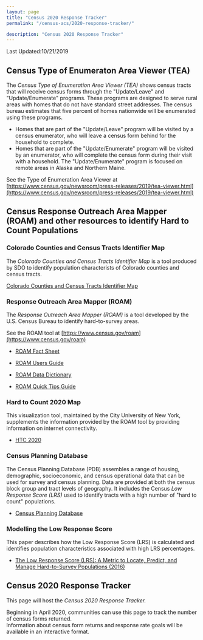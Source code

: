 ```yaml
---
layout: page
title: "Census 2020 Response Tracker"
permalink: "/census-acs/2020-response-tracker/"

description: "Census 2020 Response Tracker"
---
```


Last Updated:10/21/2019

## Census Type of Enumeraton Area Viewer (TEA)
 
 The *Census Type of Enumeration Area Viewer (TEA)* shows census tracts that will receive census forms through the "Update/Leave" and "Update/Enumerate" programs. These programs are designed to serve rural areas with homes that do not have standard street addresses. The census bureau estimates that five percent of  homes nationwide will be enumerated using these programs. 
 
- Homes that are part of the "Update/Leave" program will be visited by a census enumerator, who will leave a census form behind for the household to complete. 
- Homes that are part of the "Update/Enumerate" program will be visited by an enumerator, who will complete the census form during their visit with a household.  The "Update/Enumerate" program is focused on remote areas in Alaska and Northern Maine. 
 
See the Type of Enumeration Area Viewer at [https://www.census.gov/newsroom/press-releases/2019/tea-viewer.html](https://www.census.gov/newsroom/press-releases/2019/tea-viewer.html)

## Census Response Outreach Area Mapper (ROAM) and other resources to identify Hard to Count Populations
 
### Colorado Counties and Census Tracts Identifier Map

The *Colorado Counties and Census Tracts Identifier Map* is a tool produced by SDO to identify population characterists of Colorado counties and census tracts.  

[Colorado Counties and Census Tracts Identifier Map](http://dola-online.maps.arcgis.com/apps/webappviewer/index.html?id=fe9f93b7221d44f195c5a8a46fbfcdea)

###  Response Outreach Area Mapper (ROAM)

 The *Response Outreach Area Mapper (ROAM)* is a tool developed by the U.S. Census Bureau to identify hard-to-survey areas.
 
 See the ROAM tool at [https://www.census.gov/roam](https://www.census.gov/roam)
 
 * [ROAM Fact Sheet](https://www2.census.gov/geo/pdfs/maps-data/maps/roam/ROAM_Flyer.pdf)
 
 * [ROAM Users Guide](https://www2.census.gov/geo/pdfs/maps-data/maps/roam/ROAM_User_Guide.pdf)
 
*  [ROAM Data Dictionary](https://www2.census.gov/geo/pdfs/maps-data/maps/roam/ROAM_Data_Dictionary.pdf)

* [ROAM Quick Tips Guide](https://www2.census.gov/geo/pdfs/maps-data/maps/roam/ROAM_Quick_Tips.pdf)

### Hard to Count 2020 Map

This visualization tool, maintained by the City University of New York, supplements the information provided by the ROAM tool by providing information on internet connectivity.

* [HTC 2020](https://www.censushardtocountmaps2020.us/)


### Census Planning Database
 
The Census Planning Database (PDB) assembles a range of housing, demographic, socioeconomic, and census operational data that can be used for survey and census planning. Data are provided at both the census block group and tract levels of geography.  It includes the Census *Low Response Score (LRS)* used to identify tracts with a high number of "hard to count" populations.

*  [Census Planning Database](https://www.census.gov/topics/research/guidance/planning-databases.html)

### Modelling the Low Response Score  
This paper describes how the Low Response Score (LRS) is calculated and identifies population characteristics associated with high LRS percentages.

* [The Low Response Score (LRS): A Metric to Locate, Predict, and Manage Hard-to-Survey Populations (2016)](https://academic.oup.com/poq/article/81/1/144/2649123?guestAccessKey=b8ecff7b-e929-400d-a35c-6a434a094fd0)

 
 ## Census 2020 Response Tracker<br>
 
 This page will host the *Census 2020 Response Tracker.*
 
 Beginning in April 2020, communities can use this page to track the number of census forms returned.  
 Information about census form returns and response rate goals will be available in an interactive format.
 
